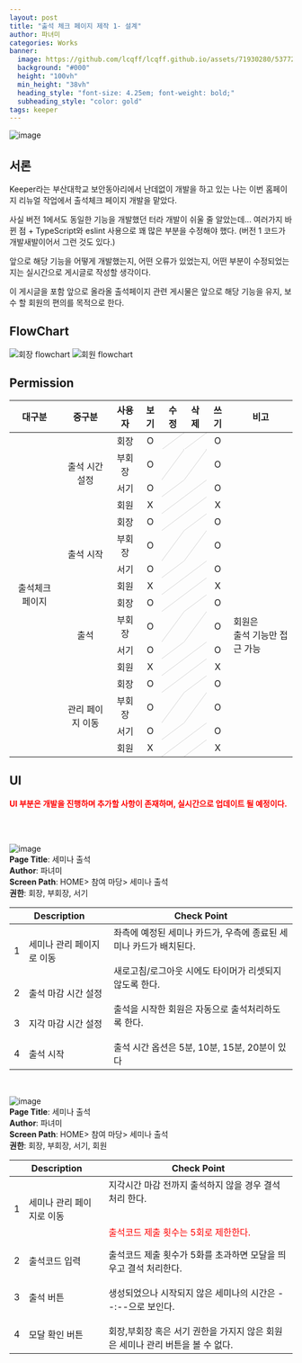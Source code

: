 ```yaml
---
layout: post
title: "출석 체크 페이지 제작 1- 설계"
author: 파녀미
categories: Works
banner:
  image: https://github.com/lcqff/lcqff.github.io/assets/71930280/537723bc-fa2b-4642-9747-d9574c43316d
  background: "#000"
  height: "100vh"
  min_height: "38vh"
  heading_style: "font-size: 4.25em; font-weight: bold;"
  subheading_style: "color: gold"
tags: keeper
---
```


<style>
  .imageRow {
    display:flex;
    margin: 20px 0;
  }
  .captionedImg {
    display: grid;
    align-content: flex-end;
    margin: 0 20px;
    text-align:center;
    font-size: 12px;
    color:gray;
  }
  .slash {
  background: url('data:image/svg+xml;utf8,<svg xmlns="http://www.w3.org/2000/svg"><line x1="0" y1="100%" x2="100%" y2="0" stroke="lightGray" /></svg>');
}
</style>

![image](https://github.com/lcqff/lcqff.github.io/assets/71930280/537723bc-fa2b-4642-9747-d9574c43316d)

## 서론

Keeper라는 부산대학교 보안동아리에서 난데없이 개발을 하고 있는 나는 이번 홈페이지 리뉴얼 작업에서 출석체크 페이지 개발을 맡았다.<br/>

사실 버전 1에서도 동일한 기능을 개발했던 터라 개발이 쉬울 줄 알았는데... 여러가지 바뀐 점 + TypeScript와 eslint 사용으로 꽤 많은 부분을 수정해야 했다. (버전 1 코드가 개발새발이어서 그런 것도 있다.)

앞으로 해당 기능을 어떻게 개발했는지, 어떤 오류가 있었는지, 어떤 부분이 수정되었는지는 실시간으로 게시글로 작성할 생각이다. <br/>

이 게시글을 포함 앞으로 올라올 출석페이지 관련 게시물은 앞으로 해당 기능을 유지, 보수 할 회원의 편의를 목적으로 한다.

## FlowChart

![회장 flowchart](https://github.com/lcqff/lcqff.github.io/assets/71930280/dfd94d49-7b43-40d8-a5ef-7a2e4dce7cb5)
![회원 flowchart](https://github.com/lcqff/lcqff.github.io/assets/71930280/0b619336-fec6-4e3a-ba5c-387107e607da)

## Permission

<table style="text-align: center; display:center;">
    <thead>
        <tr>
            <th style="text-align: center;">대구분</th>
            <th style="text-align: center;">중구분</th>
            <th style="text-align: center;">사용자</th>
            <th style="text-align: center;">보기</th>
            <th style="text-align: center;">수정</th>
            <th style="text-align: center;">삭제</th>
            <th style="text-align: center;">쓰기</th>
            <th style="text-align: center;">비고</th>
        </tr>
    </thead>
    <tbody>
        <tr>
            <td rowspan=16>출석체크 페이지</td>
            <td rowspan=4>출석 시간 설정</td>
            <td>회장</td>
            <td>O</td>
            <td class="slash"></td>
            <td class="slash"></td>
            <td >O</td>
            <td rowspan=4></td>
        </tr>      
        <tr>
            <td>부회장</td>
            <td>O</td>
            <td class="slash"></td>
            <td class="slash"></td>
            <td>O</td>
        </tr>  
        <tr>
            <td>서기</td>
            <td>O</td>
            <td class="slash"></td>
            <td class="slash"></td>
            <td>O</td>
        </tr>
        <tr>
            <td>회원</td>
            <td>X</td>
            <td class="slash"></td>
            <td class="slash"></td>
            <td>X</td>
        </tr>
        <tr>
            <td rowspan=4>출석 시작</td>
            <td>회장</td>
            <td>O</td>
            <td class="slash"></td>
            <td class="slash"></td>
            <td>O</td>
            <td rowspan=4></td>
        </tr>      
        <tr>
            <td>부회장</td>
            <td>O</td>
            <td class="slash"></td>
            <td class="slash"></td>
            <td>O</td>
        </tr>  
        <tr>
            <td>서기</td>
            <td>O</td>
            <td class="slash"></td>
            <td class="slash"></td>
            <td>O</td>
        </tr>
        <tr>
            <td>회원</td>
            <td>X</td>
            <td class="slash"></td>
            <td class="slash"></td>
            <td>X</td>
        </tr>
        <tr>
            <td rowspan=4>출석</td>
            <td>회장</td>
            <td>O</td>
            <td class="slash"></td>
            <td class="slash"></td>
            <td>O</td>
            <td rowspan=4 style="text-align: left;">회원은<br/> 출석 기능만 접근 가능</td>
        </tr>      
        <tr>
            <td>부회장</td>
            <td>O</td>
            <td class="slash"></td>
            <td class="slash"></td>
            <td>O</td>
        </tr>  
        <tr>
            <td>서기</td>
            <td>O</td>
            <td class="slash"></td>
            <td class="slash"></td>
            <td>O</td>
        </tr>
        <tr>
            <td>회원</td>
            <td>X</td>
            <td class="slash"></td>
            <td class="slash"></td>
            <td>X</td>
        </tr>
        <tr>
            <td rowspan=4>관리 페이지 이동</td>
            <td>회장</td>
            <td>O</td>
            <td class="slash"></td>
            <td class="slash"></td>
            <td>O</td>
            <td rowspan=4></td>
        </tr>      
        <tr>
            <td>부회장</td>
            <td>O</td>
            <td class="slash"></td>
            <td class="slash"></td>
            <td>O</td>
        </tr>  
        <tr>
            <td>서기</td>
            <td>O</td>
            <td class="slash"></td>
            <td class="slash"></td>
            <td>O</td>
        </tr>
        <tr>
            <td>회원</td>
            <td>X</td>
            <td class="slash"></td>
            <td class="slash"></td>
            <td>X</td>
        </tr>
    </tbody>
</table>

## UI

<p style="color:red; font-weight: bold;">UI 부분은 개발을 진행하며 추가할 사항이 존재하며, 실시간으로 업데이트 될 예정이다.</p>
<br/>
<br/>

![image](https://github.com/lcqff/lcqff.github.io/assets/71930280/d67a39eb-f98d-4172-96a5-8a332ced111a)
<br/>
**Page Title**: 세미나 출석<br/>
**Author**: 파녀미<br/>
**Screen Path**: HOME> 참여 마당> 세미나 출석<br/>
**권한**: 회장, 부회장, 서기<br/>

<table>
  <thead >
    <th colspan=2 style="text-align: center;">Description</th>
    <th style="text-align: center;">Check Point</th>
  </thead>
  <tbody>
    <tr>
      <td>1</td>
      <td>세미나 관리 페이지로 이동</td>
      <td rowspan=4>좌측에 예정된 세미나 카드가, 우측에 종료된 세미나 카드가 배치된다.<br/><br/>
새로고침/로그아웃 시에도 타이머가 리셋되지 않도록 한다.<br/><br/>
출석을 시작한 회원은 자동으로 출석처리하도록 한다.<br/><br/>
출석 시간 옵션은 5분, 10분, 15분, 20분이 있다</td>

  </tr>
  <tr>
    <td>2</td>
    <td>출석 마감 시간 설정</td>
  </tr>
  <tr>
    <td>3</td>
    <td>지각 마감 시간 설정</td>
  </tr>
  <tr>
    <td>4</td>
    <td>출석 시작</td>
  </tr>

  </tbody>
</table>

<br/>

![image](https://github.com/lcqff/lcqff.github.io/assets/71930280/451f8040-761a-4946-9cf4-325ff0a29922)
<br/>
**Page Title**: 세미나 출석<br/>
**Author**: 파녀미<br/>
**Screen Path**: HOME> 참여 마당> 세미나 출석<br/>
**권한**: 회장, 부회장, 서기, 회원<br/>

<table>
  <thead >
    <th colspan=2 style="text-align: center;">Description</th>
    <th style="text-align: center;">Check Point</th>
  </thead>
  <tbody>
    <tr>
      <td>1</td>
      <td>세미나 관리 페이지로 이동</td>
      <td rowspan=4>지각시간 마감 전까지 출석하지 않을 경우 결석처리 한다.<br/><br/>
<p style="color:red;">출석코드 제출 횟수는 5회로 제한한다.</p>
출석코드 제출 횟수가 5화를 초과하면 모달을 띄우고 결석 처리한다.<br/><br/>
생성되었으나 시작되지 않은 세미나의 시간은 --:--으로 보인다.<br/><br/>
회장,부회장 혹은 서기 권한을 가지지 않은 회원은 세미나 관리 버튼을 볼 수 없다.
</td>

  </tr>
  <tr>
    <td>2</td>
    <td>출석코드 입력</td>
  </tr>
  <tr>
    <td>3</td>
    <td>출석 버튼</td>
  </tr>
    <tr>
    <td>4</td>
    <td>모달 확인 버튼</td>
  </tr>
  </tbody>
</table>
